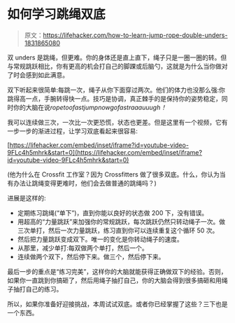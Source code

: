 # 如何学习跳绳双底

> 原文：<https://lifehacker.com/how-to-learn-jump-rope-double-unders-1831865080>

双 unders 是跳绳，但更难。你的身体还是直上直下，绳子只是一圈一圈的转。但与常规跳跃相比，你有更高的机会打自己的脚踝或后脑勺，这就是为什么当你做对了时会感到如此满意。



双下听起来很简单:每跳一次，绳子从你下面穿过两次。他们的体力也没那么强:你跳得高一点，手腕转得快一点。技巧是协调，真正棘手的是保持你的姿势稳定，同时你的大脑在说*ropetoofastjumpnowgofastraaauuugh！*

我可以连续做三次，一次比一次更恐慌，状态也更差。但是这里有一个视频，它有一步一步的渐进过程，让学习双底看起来很容易:

 [https://lifehacker.com/embed/inset/iframe?id=youtube-video-9FLc4h5mhrk&start=0](https://lifehacker.com/embed/inset/iframe?id=youtube-video-9FLc4h5mhrk&start=0) 

(他为什么在 Crossfit 工作室？因为 Crossfitters 做了很多双底。什么，你认为当有办法让跳绳变得更难时，他们会去做普通的跳绳吗？)

进展是这样的:

*   定期练习跳绳(“单下”)，直到你能以良好的状态做 200 下，没有错误。
*   用超高的“力量跳跃”来加强你的常规跳跃，每次跳跃仍然只转动绳子一次。做三次单打，然后一次力量跳跃，练习直到你可以连续重复这个循环 50 次。
*   然后把力量跳跃变成双下。唯一的变化是你转动绳子的速度。
*   从那里，减少单打:每双做两个单打，然后一个。
*   连续做两个双下，然后停下来。做三个，然后停下来。

最后一步的重点是“练习完美”，这样你的大脑就能获得正确做双下的经验。否则，如果你一直跳到你搞砸了，然后用绳子抽打自己，你的大脑会得到很多搞砸和用绳子抽打自己的练习。

所以，如果你准备好迎接挑战，本周试试双底。或者你已经掌握了这些？三下也是一个东西。